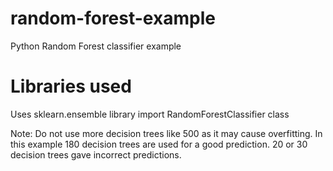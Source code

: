 # random-forest-example
Python Random Forest classifier example

# Libraries used
Uses sklearn.ensemble library 
import RandomForestClassifier class 

Note: Do not use more decision trees like 500 as it may cause overfitting. In this example 180 decision trees are used for a good prediction. 20 or 30 decision trees gave incorrect predictions.

